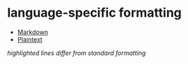 # language-specific formatting

* [Markdown](Markdown.md)
* [Plaintext](Plaintext.md)

_highlighted lines differ from standard formatting_

